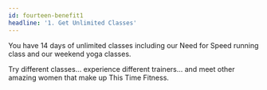 ```yaml
---
id: fourteen-benefit1
headline: '1. Get Unlimited Classes'
---
```


You have 14 days of unlimited classes including our Need for Speed running class and our weekend yoga classes.

Try different classes... experience different trainers... and meet other amazing women that make up This Time Fitness.
